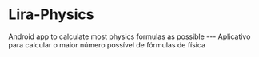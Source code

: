 # Lira-Physics
Android app to calculate most physics formulas as possible --- Aplicativo para calcular o maior número possível de fórmulas de física
